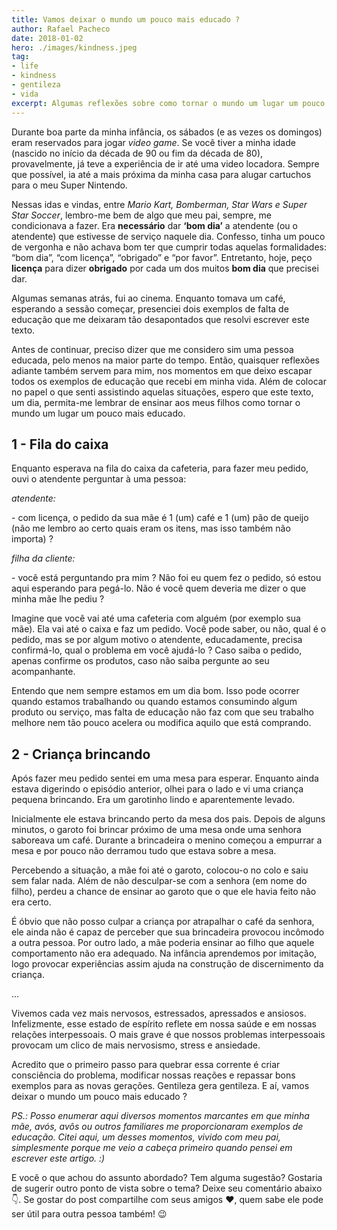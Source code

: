 ```yaml
---
title: Vamos deixar o mundo um pouco mais educado ?
author: Rafael Pacheco
date: 2018-01-02
hero: ./images/kindness.jpeg
tag:
- life
- kindness
- gentileza
- vida
excerpt: Algumas reflexões sobre como tornar o mundo um lugar um pouco mais educado.
---
```


Durante boa parte da minha infância, os sábados (e as vezes os domingos) eram reservados para jogar *video game*. Se você tiver a minha idade (nascido no início da década de 90 ou fim da década de 80), provavelmente, já teve a experiência de ir até uma video locadora. Sempre que possível, ia até a mais próxima da minha casa para alugar cartuchos para o meu Super Nintendo.

Nessas idas e vindas, entre *Mario Kart, Bomberman, Star Wars e Super Star Soccer*, lembro-me bem de algo que meu pai, sempre, me condicionava a fazer. Era **necessário** dar **‘bom dia’** a atendente (ou o atendente) que estivesse de serviço naquele dia. Confesso, tinha um pouco de vergonha e não achava bom ter que cumprir todas aquelas formalidades: “bom dia”, “com licença”, “obrigado” e “por favor”. Entretanto, hoje, peço **licença** para dizer **obrigado** por cada um dos muitos **bom dia** que precisei dar.

Algumas semanas atrás, fui ao cinema. Enquanto tomava um café, esperando a sessão começar, presenciei dois exemplos de falta de educação que me deixaram tão desapontados que resolvi escrever este texto.

Antes de continuar, preciso dizer que me considero sim uma pessoa educada, pelo menos na maior parte do tempo. Então, quaisquer reflexões adiante também servem para mim, nos momentos em que deixo escapar todos os exemplos de educação que recebi em minha vida. Além de colocar no papel o que senti assistindo aquelas situações, espero que este texto, um dia, permita-me lembrar de ensinar aos meus filhos como tornar o mundo um lugar um pouco mais educado.

## 1 - Fila do caixa

Enquanto esperava na fila do caixa da cafeteria, para fazer meu pedido, ouvi o atendente perguntar à uma pessoa:

*atendente:*

\- com licença, o pedido da sua mãe é 1 (um) café e 1 (um) pão de queijo (não me lembro ao certo quais eram os itens, mas isso também não importa) ?

*filha da cliente:*

\- você está perguntando pra mim ? Não foi eu quem fez o pedido, só estou aqui esperando para pegá-lo. Não é você quem deveria me dizer o que minha mãe lhe pediu ?

Imagine que você vai até uma cafeteria com alguém (por exemplo sua mãe). Ela vai até o caixa e faz um pedido. Você pode saber, ou não, qual é o pedido, mas se por algum motivo o atendente, educadamente, precisa confirmá-lo, qual o problema em você ajudá-lo ? Caso saiba o pedido, apenas confirme os produtos, caso não saiba pergunte ao seu acompanhante.

Entendo que nem sempre estamos em um dia bom. Isso pode ocorrer quando estamos trabalhando ou quando estamos consumindo algum produto ou serviço, mas falta de educação não faz com que seu trabalho melhore nem tão pouco acelera ou modifica aquilo que está comprando.

## 2 - Criança brincando 

Após fazer meu pedido sentei em uma mesa para esperar. Enquanto ainda estava digerindo o episódio anterior, olhei para o lado e vi uma criança pequena brincando. Era um garotinho lindo e aparentemente levado.

Inicialmente ele estava brincando perto da mesa dos pais. Depois de alguns minutos, o garoto foi brincar próximo de uma mesa onde uma senhora saboreava um café. Durante a brincadeira o menino começou a empurrar a mesa e por pouco não derramou tudo que estava sobre a mesa. 

Percebendo a situação, a mãe foi até o garoto, colocou-o no colo e saiu sem falar nada. Além de não desculpar-se com a senhora (em nome do filho), perdeu a chance de ensinar ao garoto que o que ele havia feito não era certo.

É óbvio que não posso culpar a criança por atrapalhar o café da senhora, ele ainda não é capaz de perceber que sua brincadeira provocou incômodo a outra pessoa. Por outro lado, a mãe poderia ensinar ao filho que aquele comportamento não era adequado. Na infância aprendemos por imitação, logo provocar experiências assim ajuda na construção de discernimento da criança.

...

Vivemos cada vez mais nervosos, estressados, apressados e ansiosos. Infelizmente, esse estado de espírito reflete em nossa saúde e em nossas relações interpessoais. O mais grave é que nossos problemas interpessoais provocam um clico de mais nervosismo, stress e ansiedade.

Acredito que o primeiro passo para quebrar essa corrente é criar consciência do problema, modificar nossas reações e repassar bons exemplos para as novas gerações. Gentileza gera gentileza. E aí, vamos deixar o mundo um pouco mais educado ?

*PS.: Posso enumerar aqui diversos momentos marcantes em que minha mãe, avós, avôs ou outros familiares me proporcionaram exemplos de educação. Citei aqui, um desses momentos, vivido com meu pai, simplesmente porque me veio a cabeça primeiro quando pensei em escrever este artigo. :)*

E você o que achou do assunto abordado? Tem alguma sugestão? Gostaria de sugerir outro ponto de vista sobre o tema? Deixe seu comentário abaixo 👇. 
Se gostar do post compartilhe com seus amigos ❤️, quem sabe ele pode ser útil para outra pessoa também! 😉

